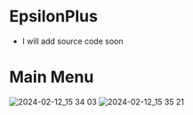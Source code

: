 # EpsilonPlus
- I will add source code soon
# Main Menu
![2024-02-12_15 34 03](https://github.com/redvx/EpsilonPlus/assets/72520365/ad7c2bba-a844-4ac8-a223-680abf043f61)
![2024-02-12_15 35 21](https://github.com/redvx/EpsilonPlus/assets/72520365/03ae8516-4622-4588-ad06-0bb67751f17b)
